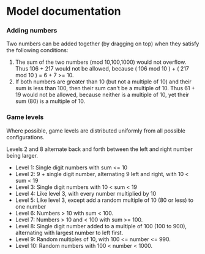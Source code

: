
# Model documentation

### Adding numbers

Two numbers can be added together (by dragging on top) when they satisfy the following conditions:

1. The sum of the two numbers (mod 10,100,1000) would not overflow. Thus 106 + 217 would not be allowed, because
   ( 106 mod 10 ) + ( 217 mod 10 ) = 6 + 7 >= 10.
2. If both numbers are greater than 10 (but not a multiple of 10) and their sum is less than 100, then their sum can't
   be a multiple of 10. Thus 61 + 19 would not be allowed, because neither is a multiple of 10, yet their sum (80)
   is a multiple of 10.

### Game levels

Where possible, game levels are distributed uniformly from all possible configurations.

Levels 2 and 8 alternate back and forth between the left and right number being larger.

- Level 1: Single digit numbers with sum <= 10
- Level 2: 9 + single digit number, alternating 9 left and right, with 10 < sum < 19
- Level 3: Single digit numbers with 10 < sum < 19
- Level 4: Like level 3, with every number multiplied by 10
- Level 5: Like level 3, except add a random multiple of 10 (80 or less) to one number
- Level 6: Numbers > 10 with sum < 100.
- Level 7: Numbers > 10 and < 100 with sum >= 100.
- Level 8: Single digit number added to a multiple of 100 (100 to 900), alternating with largest number to left first.
- Level 9: Random multiples of 10, with 100 <= number <= 990.
- Level 10: Random numbers with 100 < number < 1000.


